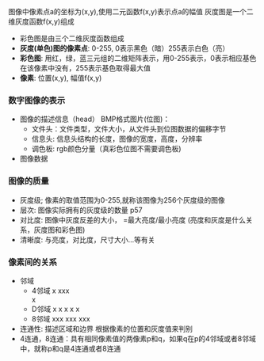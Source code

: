 图像中像素点a的坐标为(x,y),使用二元函数f(x,y)表示点a的幅值
灰度图是一个二维灰度函数f(x,y)组成
- 彩色图是由三个二维灰度函数组成
- **灰度(单色)图的像素点**: 0-255, 0表示黑色（暗）255表示白色（亮）
- **彩色图**: 用红，绿，蓝三元组的二维矩阵表示，用0-255表示，0表示相应基色在该像素中没有，255表示基色取得最大值
- **像素**: 位置(x,y), 幅值f(x,y)

### 数字图像的表示
- 图像的描述信息（head）
BMP格式图片(位图)：
    - 文件头：文件类型，文件大小，从文件头到位图数据的偏移字节
    - 信息头: 信息头结构的长度，图像的宽度，高度，分辨率
    - 调色板: rgb颜色分量（真彩色位图不需要调色板)
- 图像数据

### 图像的质量
- 灰度级; 像素的取值范围为0-255,就称该图像为256个灰度级的图像
- 层次: 图像实际拥有的灰度级的数量 p57
- 对比度: 图像中灰度反差的大小， =最大亮度/最小亮度 (亮度和灰度是什么关系，灰度图和彩色图)
- 清晰度: 与亮度，对比度，尺寸大小...等有关

### 像素间的关系
- 邻域
    - 4邻域
        x
       xxx       
        x 
    - D邻域
       x x
        x
       x x
    - 8邻域
       xxx
       xxx
       xxx 
- 连通性: 描述区域和边界
根据像素的位置和灰度值来判别
- 4连通，8连通：具有相同像素值的两像素p和q，如果q在p的4邻域或者8邻域中，就称p和q是4连通或者8连通

